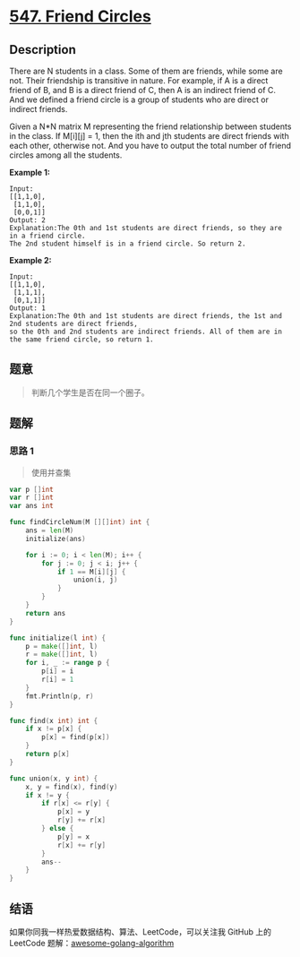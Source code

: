 # [547. Friend Circles][title]

## Description

There are N students in a class. Some of them are friends, while some are not. Their friendship is transitive in nature. For example, if A is a direct friend of B, and B is a direct friend of C, then A is an indirect friend of C. And we defined a friend circle is a group of students who are direct or indirect friends.

Given a N*N matrix M representing the friend relationship between students in the class. If M[i][j] = 1, then the ith and jth students are direct friends with each other, otherwise not. And you have to output the total number of friend circles among all the students.

**Example 1:**
```
Input: 
[[1,1,0],
 [1,1,0],
 [0,0,1]]
Output: 2
Explanation:The 0th and 1st students are direct friends, so they are in a friend circle. 
The 2nd student himself is in a friend circle. So return 2.
```

**Example 2:**
```
Input: 
[[1,1,0],
 [1,1,1],
 [0,1,1]]
Output: 1
Explanation:The 0th and 1st students are direct friends, the 1st and 2nd students are direct friends, 
so the 0th and 2nd students are indirect friends. All of them are in the same friend circle, so return 1.
```

## 题意
> 判断几个学生是否在同一个圈子。

## 题解

### 思路 1
> 使用并查集

```go
var p []int
var r []int
var ans int

func findCircleNum(M [][]int) int {
    ans = len(M)
    initialize(ans)

    for i := 0; i < len(M); i++ {
        for j := 0; j < i; j++ {
            if 1 == M[i][j] {
                union(i, j)
            }
        }
    }
    return ans
}

func initialize(l int) {
    p = make([]int, l)
    r = make([]int, l)
    for i, _ := range p {
        p[i] = i
        r[i] = 1
    }
    fmt.Println(p, r)
}

func find(x int) int {
    if x != p[x] {
        p[x] = find(p[x])
    }
    return p[x]
}

func union(x, y int) {
    x, y = find(x), find(y)
    if x != y {
        if r[x] <= r[y] {
            p[x] = y
            r[y] += r[x]
        } else {
            p[y] = x
            r[x] += r[y]
        }
        ans--
    }
}
```

## 结语

如果你同我一样热爱数据结构、算法、LeetCode，可以关注我 GitHub 上的 LeetCode 题解：[awesome-golang-algorithm][me]

[title]: https://leetcode.com/problems/friend-circles/description/
[me]: https://github.com/kylesliu/awesome-golang-algorithm
